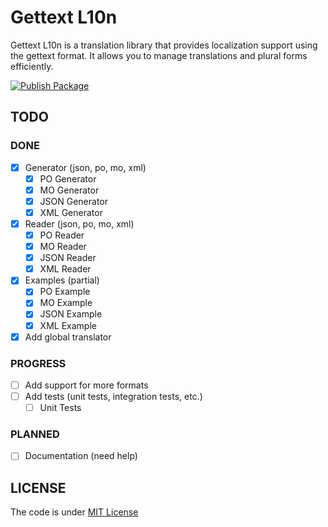 # Gettext L10n

Gettext L10n is a translation library that provides localization support using the gettext format. It allows you to manage translations and plural forms efficiently.

[![Publish Package](https://github.com/ArrayIterator/gettext-l10n/actions/workflows/publish.yml/badge.svg)](https://github.com/ArrayIterator/gettext-l10n/actions/workflows/publish.yml)

## TODO

### DONE
- [x] Generator (json, po, mo, xml)
  - [x] PO Generator
  - [x] MO Generator
  - [x] JSON Generator
  - [x] XML Generator
- [x] Reader (json, po, mo, xml)
  - [x] PO Reader
  - [x] MO Reader
  - [x] JSON Reader
  - [x] XML Reader
- [x] Examples (partial)
  - [x] PO Example
  - [x] MO Example
  - [x] JSON Example
  - [x] XML Example
- [x] Add global translator

### PROGRESS
- [ ] Add support for more formats
- [ ] Add tests (unit tests, integration tests, etc.)
  - [ ] Unit Tests

### PLANNED
- [ ] Documentation (need help)


## LICENSE

The code is under [MIT License](LICENSE)
